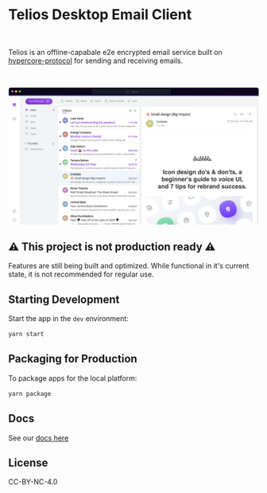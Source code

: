 # Telios Desktop Email Client

<br>

Telios is an offline-capabale e2e encrypted email service built on [hypercore-protocol](https://hypercore-protocol.org/) for sending and receiving emails.

<br>

![client_screenshot.png](repo/client_screenshot.png)

## ⚠️ This project is not production ready ⚠️

Features are still being built and optimized. While functional in it's current state, it is not recommended for regular use.

<div align="center">

</div>

## Starting Development

Start the app in the `dev` environment:

```bash
yarn start
```

## Packaging for Production

To package apps for the local platform:

```bash
yarn package
```

## Docs

See our [docs here](https://docs.telios.io)

## License

CC-BY-NC-4.0
